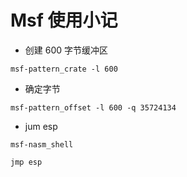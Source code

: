 # Msf 使用小记

- 创建 600 字节缓冲区

```
msf-pattern_crate -l 600
```

- 确定字节

```
msf-pattern_offset -l 600 -q 35724134
```

- jum esp

```
msf-nasm_shell

jmp esp
```
